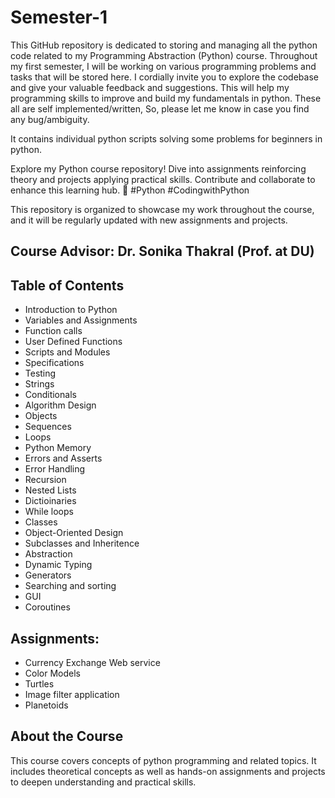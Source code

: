 # Semester-1
This GitHub repository is dedicated to storing and managing all the python code related to my Programming Abstraction (Python) course. Throughout my first semester, I will be working on various programming problems and tasks that will be stored here. I cordially invite you to explore the codebase and give your valuable feedback and suggestions. This will help my programming skills to improve and build my fundamentals in python.
These all are self implemented/written, So, please let me know in case you find any bug/ambiguity.

It contains individual python scripts solving some problems for beginners in python.

Explore my Python course repository! Dive into assignments reinforcing theory and projects applying practical skills. Contribute and collaborate to enhance this learning hub. 
🚀 #Python #CodingwithPython

This repository is organized to showcase my work throughout the course, and it will be regularly updated with new assignments and projects.

## Course Advisor: Dr. Sonika Thakral (Prof. at DU)

## Table of Contents
- Introduction to Python
- Variables and Assignments
- Function calls
- User Defined Functions
- Scripts and Modules
- Specifications
- Testing
- Strings
- Conditionals
- Algorithm Design
- Objects
- Sequences
- Loops
- Python Memory
- Errors and Asserts
- Error Handling
- Recursion
- Nested Lists
- Dictioinaries
- While loops
- Classes
- Object-Oriented Design
- Subclasses and Inheritence
- Abstraction
- Dynamic Typing
- Generators
- Searching and sorting
- GUI
- Coroutines

          
## Assignments:
- Currency Exchange Web service
- Color Models
- Turtles
- Image filter application
- Planetoids

## About the Course

This course covers concepts of python programming and related topics. It includes theoretical concepts as well as hands-on assignments and projects to deepen understanding and practical skills.

